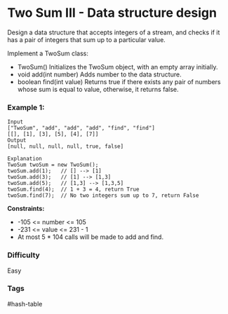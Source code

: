 # Two Sum III - Data structure design

Design a data structure that accepts integers of a stream, and checks if it has a pair of integers that sum up to a particular value.

Implement a TwoSum class:

- TwoSum() Initializes the TwoSum object, with an empty array initially.
- void add(int number) Adds number to the data structure.
- boolean find(int value) Returns true if there exists any pair of numbers whose sum is equal to value, otherwise, it returns false.

### Example 1:

```
Input
["TwoSum", "add", "add", "add", "find", "find"]
[[], [1], [3], [5], [4], [7]]
Output
[null, null, null, null, true, false]

Explanation
TwoSum twoSum = new TwoSum();
twoSum.add(1);   // [] --> [1]
twoSum.add(3);   // [1] --> [1,3]
twoSum.add(5);   // [1,3] --> [1,3,5]
twoSum.find(4);  // 1 + 3 = 4, return True
twoSum.find(7);  // No two integers sum up to 7, return False
```

**Constraints:**

- -105 <= number <= 105
- -231 <= value <= 231 - 1
- At most 5 \* 104 calls will be made to add and find.

### Difficulty

Easy

### Tags

#hash-table
